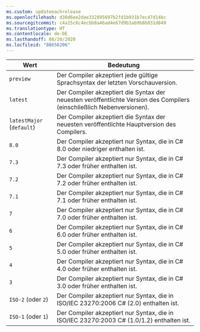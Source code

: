 ```yaml
---
ms.custom: updateeachrelease
ms.openlocfilehash: d30d6ee2dae332895697b2fd1b931b7ec47d14bc
ms.sourcegitcommit: c4a15c6c4ecbb8a46ad4e67d9b3ab9b8b031d849
ms.translationtype: HT
ms.contentlocale: de-DE
ms.lasthandoff: 08/20/2020
ms.locfileid: "88656206"
---
```

| Wert                     | Bedeutung                                                                                                 |
|---------------------------|---------------------------------------------------------------------------------------------------------|
| `preview`                 | Der Compiler akzeptiert jede gültige Sprachsyntax der letzten Vorschauversion.                         |
| `latest`                  | Der Compiler akzeptiert die Syntax der neuesten veröffentlichte Version des Compilers (einschließlich Nebenversionen). |
| `latestMajor` (`default`) | Der Compiler akzeptiert die Syntax der neuesten veröffentlichte Hauptversion des Compilers.                     |
| `8.0`                     | Der Compiler akzeptiert nur Syntax, die in C# 8.0 oder niedriger enthalten ist.                                   |
| `7.3`                     | Der Compiler akzeptiert nur Syntax, die in C# 7.3 oder früher enthalten ist.                                   |
| `7.2`                     | Der Compiler akzeptiert nur Syntax, die in C# 7.2 oder früher enthalten ist.                                   |
| `7.1`                     | Der Compiler akzeptiert nur Syntax, die in C# 7.1 oder früher enthalten ist.                                   |
| `7`                       | Der Compiler akzeptiert nur Syntax, die in C# 7.0 oder früher enthalten ist.                                   |
| `6`                       | Der Compiler akzeptiert nur Syntax, die in C# 6.0 oder früher enthalten ist.                                   |
| `5`                       | Der Compiler akzeptiert nur Syntax, die in C# 5.0 oder früher enthalten ist.                                   |
| `4`                       | Der Compiler akzeptiert nur Syntax, die in C# 4.0 oder früher enthalten ist.                                   |
| `3`                       | Der Compiler akzeptiert nur Syntax, die in C# 3.0 oder früher enthalten ist.                                   |
| `ISO-2` (oder `2`)          | Der Compiler akzeptiert nur Syntax, die in ISO/IEC 23270:2006 C# (2.0) enthalten ist.                       |
| `ISO-1` (oder `1`)          | Der Compiler akzeptiert nur Syntax, die in ISO/IEC 23270:2003 C# (1.0/1.2) enthalten ist.                   |
